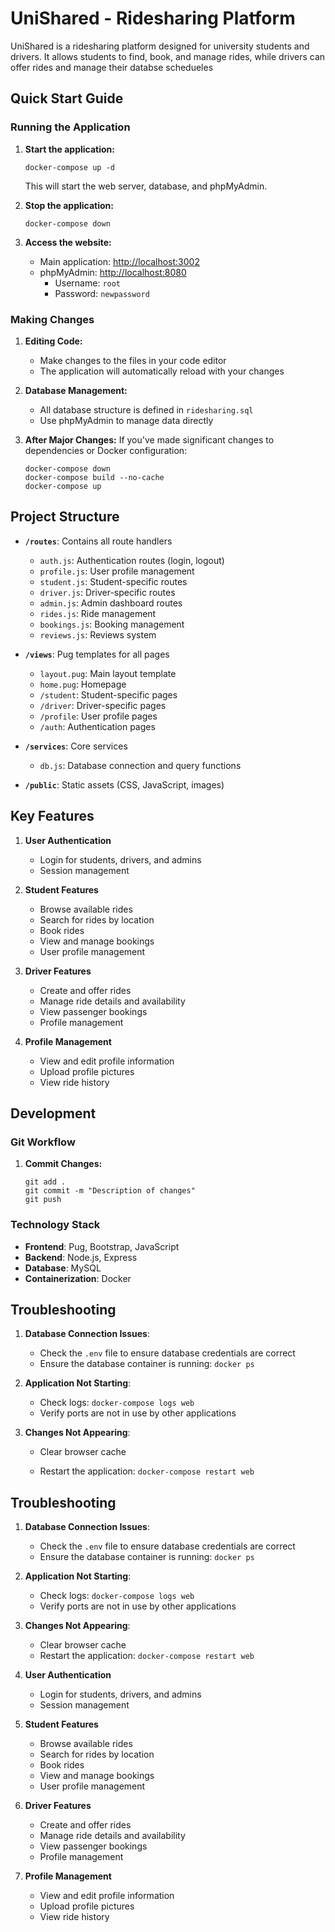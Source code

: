 # UniShared - Ridesharing Platform

UniShared is a ridesharing platform designed for university students and drivers. It allows students to find, book, and manage rides, while drivers can offer rides and manage their databse schedueles 

## Quick Start Guide

### Running the Application

1. **Start the application:**
   ```
   docker-compose up -d
   ```
   This will start the web server, database, and phpMyAdmin.

2. **Stop the application:**
   ```
   docker-compose down
   ```

3. **Access the website:**
   - Main application: [http://localhost:3002](http://localhost:3002)
   - phpMyAdmin: [http://localhost:8080](http://localhost:8080)
     - Username: `root`
     - Password: `newpassword`

### Making Changes

1. **Editing Code:**
   - Make changes to the files in your code editor
   - The application will automatically reload with your changes

2. **Database Management:**
   - All database structure is defined in `ridesharing.sql`
   - Use phpMyAdmin to manage data directly

3. **After Major Changes:**
   If you've made significant changes to dependencies or Docker configuration:
   ```
   docker-compose down
   docker-compose build --no-cache
   docker-compose up 
   ```

## Project Structure

- **`/routes`**: Contains all route handlers
  - `auth.js`: Authentication routes (login, logout)
  - `profile.js`: User profile management
  - `student.js`: Student-specific routes
  - `driver.js`: Driver-specific routes
  - `admin.js`: Admin dashboard routes
  - `rides.js`: Ride management
  - `bookings.js`: Booking management
  - `reviews.js`: Reviews system

- **`/views`**: Pug templates for all pages
  - `layout.pug`: Main layout template
  - `home.pug`: Homepage
  - `/student`: Student-specific pages
  - `/driver`: Driver-specific pages
  - `/profile`: User profile pages
  - `/auth`: Authentication pages

- **`/services`**: Core services
  - `db.js`: Database connection and query functions

- **`/public`**: Static assets (CSS, JavaScript, images)

## Key Features

1. **User Authentication**
   - Login for students, drivers, and admins
   - Session management

2. **Student Features**
   - Browse available rides
   - Search for rides by location
   - Book rides
   - View and manage bookings
   - User profile management

3. **Driver Features**
   - Create and offer rides
   - Manage ride details and availability
   - View passenger bookings
   - Profile management

4. **Profile Management**
   - View and edit profile information
   - Upload profile pictures
   - View ride history

## Development

### Git Workflow

1. **Commit Changes:**
   ```
   git add .
   git commit -m "Description of changes"
   git push
   ```

### Technology Stack

- **Frontend**: Pug, Bootstrap, JavaScript
- **Backend**: Node.js, Express
- **Database**: MySQL
- **Containerization**: Docker

## Troubleshooting

1. **Database Connection Issues**:
   - Check the `.env` file to ensure database credentials are correct
   - Ensure the database container is running: `docker ps`

2. **Application Not Starting**:
   - Check logs: `docker-compose logs web`
   - Verify ports are not in use by other applications

3. **Changes Not Appearing**:
   - Clear browser cache

   - Restart the application: `docker-compose restart web` 





## Troubleshooting

1. **Database Connection Issues**:
   - Check the `.env` file to ensure database credentials are correct
   - Ensure the database container is running: `docker ps`

2. **Application Not Starting**:
   - Check logs: `docker-compose logs web`
   - Verify ports are not in use by other applications

3. **Changes Not Appearing**:
   - Clear browser cache
   - Restart the application: `docker-compose restart web`
  

1. **User Authentication**
   - Login for students, drivers, and admins
   - Session management

2. **Student Features**
   - Browse available rides
   - Search for rides by location
   - Book rides
   - View and manage bookings
   - User profile management

3. **Driver Features**
   - Create and offer rides
   - Manage ride details and availability
   - View passenger bookings
   - Profile management

4. **Profile Management**
   - View and edit profile information
   - Upload profile pictures
   - View ride history
